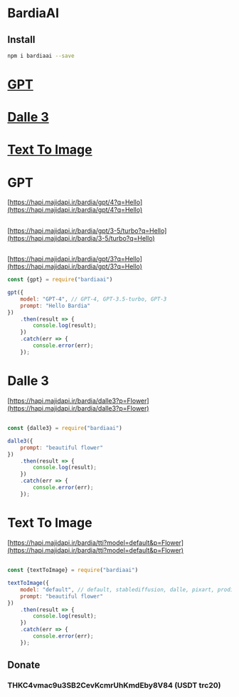 # BardiaAI

## Install

```bash
npm i bardiaai --save
```

# [GPT](#GPT)

# [Dalle 3](#Dalle-3)

# [Text To Image](#Text-To-Image)

# GPT

[https://hapi.majidapi.ir/bardia/gpt/4?q=Hello](https://hapi.majidapi.ir/bardia/gpt/4?q=Hello)

##

[https://hapi.majidapi.ir/bardia/gpt/3-5/turbo?q=Hello](https://hapi.majidapi.ir/bardia/3-5/turbo?q=Hello)

##

[https://hapi.majidapi.ir/bardia/gpt/3?q=Hello](https://hapi.majidapi.ir/bardia/gpt/3?q=Hello)

```javascript
const {gpt} = require("bardiaai")

gpt({
    model: "GPT-4", // GPT-4, GPT-3.5-turbo, GPT-3
    prompt: "Hello Bardia"
})
    .then(result => {
        console.log(result);
    })
    .catch(err => {
        console.error(err);
    });
```

# Dalle 3

[https://hapi.majidapi.ir/bardia/dalle3?p=Flower](https://hapi.majidapi.ir/bardia/dalle3?p=Flower)

##

```javascript
const {dalle3} = require("bardiaai")

dalle3({
    prompt: "beautiful flower"
})
    .then(result => {
        console.log(result);
    })
    .catch(err => {
        console.error(err);
    });
```

# Text To Image

[https://hapi.majidapi.ir/bardia/tti?model=default&p=Flower](https://hapi.majidapi.ir/bardia/tti?model=default&p=Flower)

##

```javascript
const {textToImage} = require("bardiaai")

textToImage({
    model: "default", // default, stablediffusion, dalle, pixart, prodia
    prompt: "beautiful flower"
})
    .then(result => {
        console.log(result);
    })
    .catch(err => {
        console.error(err);
    });
```

## Donate

### THKC4vmac9u3SB2CevKcmrUhKmdEby8V84 (USDT trc20)